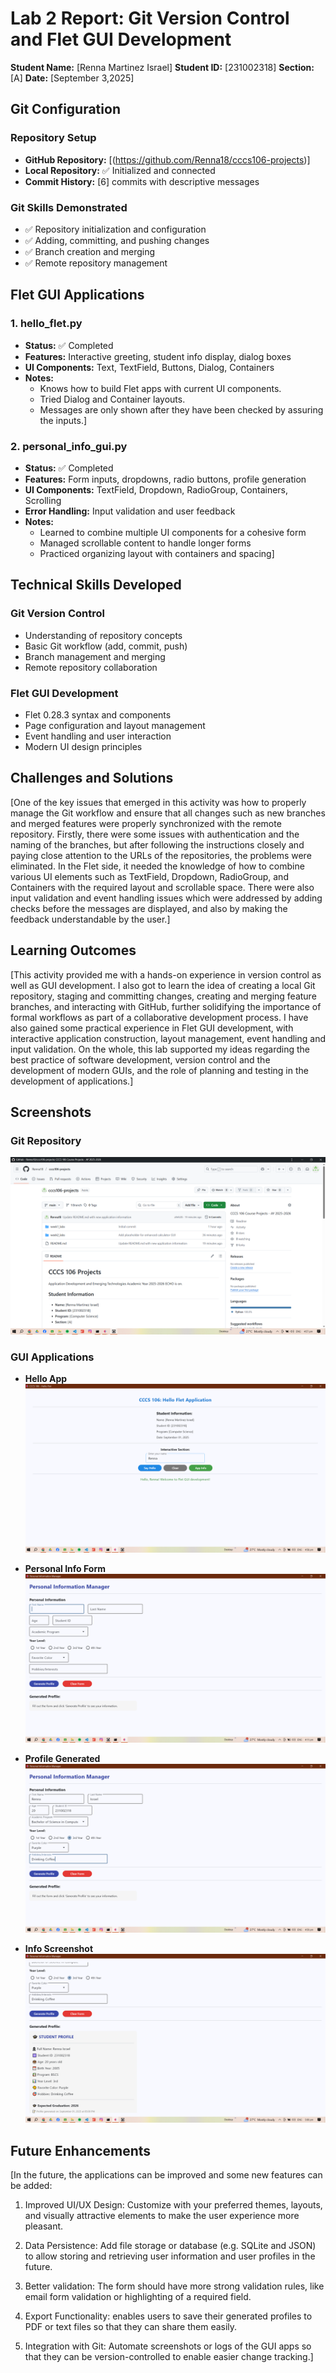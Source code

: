 # Lab 2 Report: Git Version Control and Flet GUI Development

**Student Name:** [Renna Martinez Israel]
**Student ID:** [231002318]
**Section:** [A]
**Date:** [September 3,2025]

## Git Configuration

### Repository Setup
- **GitHub Repository:** [(https://github.com/Renna18/cccs106-projects)]
- **Local Repository:** ✅ Initialized and connected
- **Commit History:** [6] commits with descriptive messages

### Git Skills Demonstrated
- ✅ Repository initialization and configuration
- ✅ Adding, committing, and pushing changes
- ✅ Branch creation and merging
- ✅ Remote repository management

## Flet GUI Applications

### 1. hello_flet.py
- **Status:** ✅ Completed
- **Features:** Interactive greeting, student info display, dialog boxes
- **UI Components:** Text, TextField, Buttons, Dialog, Containers
- **Notes:** 
   - Knows how to build Flet apps with current UI components.
   - Tried Dialog and Container layouts.
   - Messages are only shown after they have been checked by assuring the inputs.]

### 2. personal_info_gui.py
- **Status:** ✅ Completed
- **Features:** Form inputs, dropdowns, radio buttons, profile generation
- **UI Components:** TextField, Dropdown, RadioGroup, Containers, Scrolling
- **Error Handling:** Input validation and user feedback
- **Notes:** 
   - Learned to combine multiple UI components for a cohesive form
   - Managed scrollable content to handle longer forms
   - Practiced organizing layout with containers and spacing]

## Technical Skills Developed

### Git Version Control
- Understanding of repository concepts
- Basic Git workflow (add, commit, push)
- Branch management and merging
- Remote repository collaboration

### Flet GUI Development
- Flet 0.28.3 syntax and components
- Page configuration and layout management
- Event handling and user interaction
- Modern UI design principles

## Challenges and Solutions

[One of the key issues that emerged in this activity was how to properly manage the Git workflow and ensure that all changes such as new branches and merged features were properly synchronized with the remote repository. Firstly, there were some issues with authentication and the naming of the branches, but after following the instructions closely and paying close attention to the URLs of the repositories, the problems were eliminated. In the Flet side, it needed the knowledge of how to combine various UI elements such as TextField, Dropdown, RadioGroup, and Containers with the required layout and scrollable space. There were also input validation and event handling issues which were addressed by adding checks before the messages are displayed, and also by making the feedback understandable by the user.]

## Learning Outcomes

[This activity provided me with a hands-on experience in version control as well as GUI development. I also got to learn the idea of creating a local Git repository, staging and committing changes, creating and merging feature branches, and interacting with GitHub, further solidifying the importance of formal workflows as part of a collaborative development process. I have also gained some practical experience in Flet GUI development, with interactive application construction, layout management, event handling and input validation. On the whole, this lab supported my ideas regarding the best practice of software development, version control and the development of modern GUIs, and the role of planning and testing in the development of applications.]

## Screenshots

### Git Repository
![GitHub Repository Screenshot](images\git_repo.PNG)

### GUI Applications
- **Hello App**
  ![Hello Flet](images\say_hello.PNG)

- **Personal Info Form**
  ![Personal Info Form](images\gui_personal_info.PNG)

- **Profile Generated**
  ![Profile Output](images\with_info.PNG)

- **Info Screenshot**
  ![Info](images\info.PNG)

## Future Enhancements

[In the future, the applications can be improved and some new features can be added:

1. Improved UI/UX Design: Customize with your preferred themes, layouts, and visually attractive elements to make the user experience more pleasant.

2. Data Persistence: Add file storage or database (e.g. SQLite and JSON) to allow storing and retrieving user information and user profiles in the future.

3. Better validation: The form should have more strong validation rules, like email form validation or highlighting of a required field.

4. Export Functionality: enables users to save their generated profiles to PDF or text files so that they can share them easily.

5. Integration with Git: Automate screenshots or logs of the GUI apps so that they can be version-controlled to enable easier change tracking.]